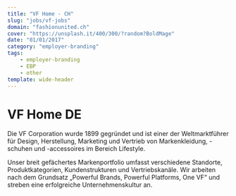 ```yaml
---
title: "VF Home - CH"
slug: "jobs/vf-jobs"
domain: "fashionunited.ch"
cover: "https://unsplash.it/400/300/?random?BoldMage"
date: "01/01/2017"
category: "employer-branding"
tags:
    - employer-branding
    - EBP
    - other
template: wide-header
---
```


# VF Home DE

Die VF Corporation wurde 1899 gegründet und ist einer der Weltmarktführer für Design, Herstellung, Marketing und Vertrieb von Markenkleidung, -schuhen und -accessoires im Bereich Lifestyle.

Unser breit gefächertes Markenportfolio umfasst verschiedene Standorte, Produktkategorien, Kundenstrukturen und Vertriebskanäle. Wir arbeiten nach dem Grundsatz „Powerful Brands, Powerful Platforms, One VF“ und streben eine erfolgreiche Unternehmenskultur an.
